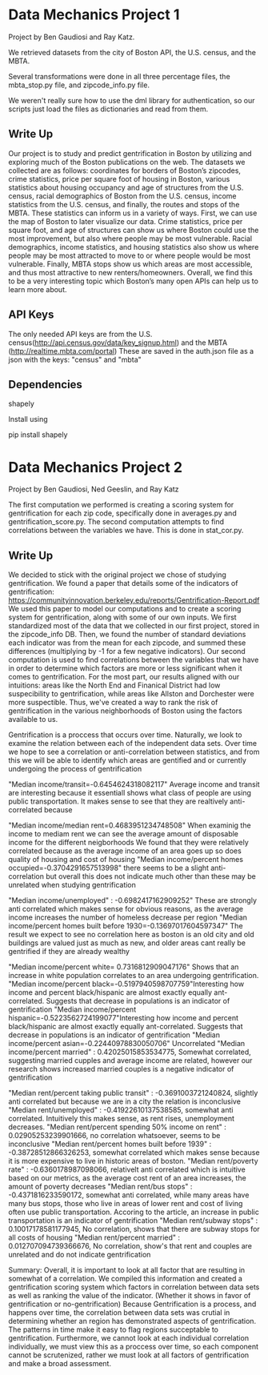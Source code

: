﻿# Data Mechanics Project 1
Project by Ben Gaudiosi and Ray Katz.

We retrieved datasets from the city of Boston API, the U.S. census, and the MBTA.

Several transformations were done in all three percentage files, the mbta_stop.py file, and zipcode_info.py file.

We weren't really sure how to use the dml library for authentication, so our scripts just load the files as dictionaries and read from them.

## Write Up

Our project is to study and predict gentrification in Boston by utilizing and exploring much of the Boston publications on the web. The datasets we collected are as follows: coordinates for borders of Boston’s zipcodes, crime statistics, price per square foot of housing in Boston, various statistics about housing occupancy and age of structures from the U.S. census, racial demographics of Boston from the U.S. census, income statistics from the U.S. census, and finally, the routes and stops of the MBTA. These statistics can inform us in a variety of ways. First, we can use the map of Boston to later visualize our data. Crime statistics, price per square foot, and age of structures can show us where Boston could use the most improvement, but also where people may be most vulnerable. Racial demographics, income statistics, and housing statistics also show us where people may be most attracted to move to or where people would be most vulnerable. Finally, MBTA stops show us which areas are most accessible, and thus most attractive to new renters/homeowners. Overall, we find this to be a very interesting topic which Boston’s many open APIs can help us to learn more about.


## API Keys

The only needed API keys are from the U.S. census(http://api.census.gov/data/key_signup.html) and the MBTA (http://realtime.mbta.com/portal)
These are saved in the auth.json file as a json with the keys: "census" and "mbta"

## Dependencies

shapely

Install using

pip install shapely


# Data Mechanics Project 2
Project by Ben Gaudiosi, Ned Geeslin, and Ray Katz

The first computation we performed is creating a scoring system for gentrification for each zip code, specifically done in averages.py and gentrification_score.py.
The second computation attempts to find correlations between the variables we have. This is done in stat_cor.py.


## Write Up

We decided to stick with the original project we chose of studying gentrification. We found a paper that details some of the indicators of gentrification:
https://communityinnovation.berkeley.edu/reports/Gentrification-Report.pdf
We used this paper to model our computations and to create a scoring system for gentrification, along with some of our own inputs. We first standardized most of the data that we collected in our first project, stored in the zipcode_info DB. 
Then, we found the number of standard deviations each indicator was from the mean for each zipcode, and summed these differences (multiplying by -1 for a few negative indicators). 
Our second computation is used to find correlations between the variables that we have in order to determine which factors are more or less significant when it comes to gentrification. 
For the most part, our results aligned with our intuitions: areas like the North End and Finanical District had low suspecibility to gentrification, while areas like Allston and Dorchester were more suspectible. 
Thus, we've created a way to rank the risk of gentrification in the various neighborhoods of Boston using the factors available to us. 


Gentrification is a proccess that occurs over time. Naturally, we look to examine the relation between each of the independent data sets.
Over time we hope to see a correlation or anti-correlation between statistics, and from this we will be able to identify which areas are gentified and or currently undergoing the process of gentrification


"Median income/transit=-0.6454624318082117" Average income and transit are interesting because it essentiall shows what class of people are using public transportation. 
It makes sense to see that they are realtively anti-correlated because 

"Median income/median rent=0.4683951234748508" When examinig the income to mediam rent we can see the average amount of disposable income for the different neigborhoods
We found that they were relatively correlated because as the average income of an area goes up so does quality of housing and cost of housing
"Median income/percent homes occupied=-0.3704291657513998"  there seems to be a slight anti-correlation but overall this does not indicate much other than these may be unrelated when studying gentrification

"Median income/unemployed" : -0.6982417162909252" These are strongly anti correlated which makes sense for obvious reasons, as the average income increases the number of homeless decrease per region
"Median income/percent homes built before 1930=-0.13697017604597347" The result we expect to see no correlation here as boston is an old city and old buildings are valued just as much as new, and older areas cant really
be gentrified if they are already wealthy


"Median income/percent white= 0.7316812909047176" Shows that an increase in white population correlates to an area undergoing gentrification.
"Median income/percent black=-0.5197940598707759"Interesting how income and percent black/hispanic are almost exactly equally ant-correlated. Suggests that decrease in populations is an indicator of gentrification
"Median income/percent hispanic=-0.5223562724199077"Interesting how income and percent black/hispanic are almost exactly equally ant-correlated. Suggests that decrease in populations is an indicator of gentrification
"Median income/percent asian=-0.22440978830050706" Uncorrelated
"Median income/percent married" : 0.42025015853534775, Somewhat correlated, suggesting married cupples and average income are related, however our research shows increased married couples is a negative indicator of gentrification

"Median rent/percent taking public transit" : -0.3691003721240824, slightly anti correlated but because we are in a city the relation is inconclusive
"Median rent/unemployed" : -0.41922610137538585, somewhat anti correlated. Intuitively this makes sense, as rent rises, unemployment decreases. 
"Median rent/percent spending 50% income on rent" : 0.02905253239901666, no correlation whatsoever, seems to be inconclusive
"Median rent/percent homes built before 1939" : -0.38728512866326253, somewhat correlated which makes sense because it is more expensive to live in historic areas of boston.
"Median rent/poverty rate" : -0.6360178987098066, relativelt anti correlated which is intuitive based on our metrics, as the average cost rent of an area increases, the amount of poverty decreases
"Median rent/bus stops" : -0.4371816233590172, somewhat anti correlated, while many areas have many bus stops, those who live in areas of lower rent and cost of living often use public transportation. Accoring to the article, an increase in public transportation is an indicator of gentrification
"Median rent/subway stops" : 0.10017178581177945, No correlation, shows that there are subway stops for all costs of housing
"Median rent/percent married" : 0.012707094739366676, No correlation, show's that rent and couples are unrelated and do not indicate gentrification

Summary: Overall, it is important to look at all factor that are resulting in somewhat of a correlation. 
We compiled this information and created a gentrification scoring system which factors in correlation between data sets as well as ranking the value of the indicator. (Whether it shows in favor of gentrification or no-gentrification)
Because Gentrification is a process, and happens over time, the correlation between data sets was crutial in determining whether an region has demonstrated aspects of gentrification. The patterns in time make it easy to flag regions succeptable to gentrification. 
Furthermore, we cannot look at each individual correlation individually, we must view this as a proccess over time, so each component cannot be scrutenized, rather we must look at all factors of gentrification and make a broad assessment.